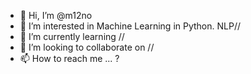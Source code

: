 - 👋 Hi, I’m @m12no
- 👀 I’m interested in Machine Learning in Python. NLP//
- 🌱 I’m currently learning //
- 💞️ I’m looking to collaborate on //
- 📫 How to reach me ... ? 
<!---
m12no/m12no is a ✨ special ✨ repository because its `README.md` (this file) appears on your GitHub profile.
You can click the Preview link to take a look at your changes.
--->
